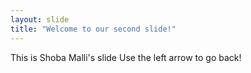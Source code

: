```yaml
---
layout: slide
title: "Welcome to our second slide!"
---
```

This is Shoba Malli's slide
Use the left arrow to go back!